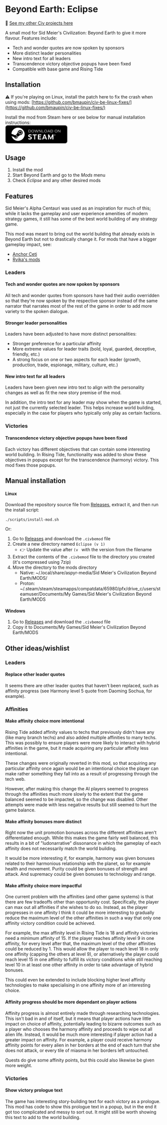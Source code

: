 # Beyond Earth: Eclipse

📌 [See my other Civ projects here](https://github.com/search?q=user%3Abmaupin+topic%3Acivilization&type=Repositories)

A small mod for Sid Meier's Civilization: Beyond Earth to give it more flavour. Features include:

- Tech and wonder quotes are now spoken by sponsors
- More distinct leader personalities
- New intro text for all leaders
- Transcendence victory objective popups have been fixed
- Compatible with base game and Rising Tide

## Installation

⚠️ If you're playing on Linux, install the patch here to fix the crash when using mods: [https://github.com/bmaupin/civ-be-linux-fixes/](https://github.com/bmaupin/civ-be-linux-fixes/)

Install the mod from Steam here or see below for manual installation instructions:<br>
<a href="https://steamcommunity.com/sharedfiles/filedetails/?id=3478662712">
<img src="assets/steam-store-badge.webp" alt="Available on Steam" width="200px">
</a>

## Usage

1. Install the mod
1. Start Beyond Earth and go to the _Mods_ menu
1. Check _Eclipse_ and any other desired mods

## Features

Sid Meier's Alpha Centauri was used as an inspiration for much of this; while it lacks the gameplay and user experience amenities of modern strategy games, it still has some of the best world building of any strategy game.

This mod was meant to bring out the world building that already exists in Beyond Earth but not to drastically change it. For mods that have a bigger gameplay impact, see:

- [Anchor Ceti](https://forums.civfanatics.com/threads/anchor-ceti-a-story-in-beyond-earth.664817/)
- [Ryika's mods](https://steamcommunity.com/id/ryika/myworkshopfiles/?appid=65980)

### Leaders

#### Tech and wonder quotes are now spoken by sponsors

All tech and wonder quotes from sponsors have had their audio overridden so that they're now spoken by the respective sponsor instead of the same narrator that narrates most of the rest of the game in order to add more variety to the spoken dialogue.

#### Stronger leader personalities

Leaders have been adjusted to have more distinct personalities:

- Stronger preference for a particular affinity
- More extreme values for leader traits (bold, loyal, guarded, deceptive, friendly, etc.)
- A strong focus on one or two aspects for each leader (growth, production, trade, espionage, military, culture, etc.)

#### New intro text for all leaders

Leaders have been given new intro text to align with the personality changes as well as fit the new story premise of the mod.

In addition, the intro text for any leader may show when the game is started, not just the currently selected leader. This helps increase world building, especially in the case for players who typically only play as certain factions.

### Victories

#### Transcendence victory objective popups have been fixed

Each victory has different objectives that can contain some interesting world building. In Rising Tide, functionality was added to show these objectives in popups except for the transcendence (harmony) victory. This mod fixes those popups.

## Manual installation

#### Linux

Download the repository source file from [Releases](https://github.com/bmaupin/beyond-earth-eclipse/releases), extract it, and then run the install script:

```
./scripts/install-mod.sh
```

Or:

1. Go to [Releases](https://github.com/bmaupin/beyond-earth-eclipse/releases) and download the `.civbemod` file
1. Create a new directory named `Eclipse (v 1)`
   - 👉 Update the value after `(v ` with the version from the filename
1. Extract the contents of the `.civbemod` file to the directory you created (it's compressed using 7zip)
1. Move the directory to the mods directory
   - Native: ~/.local/share/aspyr-media/Sid Meier's Civilization Beyond Earth/MODS/
   - Proton: ~/.steam/steam/steamapps/compatdata/65980/pfx/drive_c/users/steamuser/Documents/My Games/Sid Meier's Civilization Beyond Earth/MODS

#### Windows

1. Go to [Releases](https://github.com/bmaupin/beyond-earth-eclipse/releases) and download the `.civbemod` file
1. Copy it to Documents/My Games/Sid Meier's Civilization Beyond Earth/MODS

<!-- 🤷‍♂️

## Story

Darkness has fallen across the planet.

After the Great Mistake, Earth's leaders came together and put aside their petty differences in order to ensure humanity's survival. This new idealistic outlook persisted as the various sponsors sent groups of colonists across the starts to settle a new planet.

But something has changed. Has some kind of microscopic organism infected the population? Is it due to cosmic radiation or the subtle change in hue of their new star? Or have these brave new humans simply fallen into old habits and predjudices now that they have started to find a semblance of normality on this harsh alien planet?

Whatever the cause may be, it is clear that while some have held on to the same utopian ideals that boosted them from Earth to a new planet, for many more these ideals have been replaced with old tendencies of tribalism, selfishness, and suspicion.

Will humanity repeat the same failures that lead to the Great Mistake? Will they descend further into a dark distopia? Or will they rise above the new challenges they face?

Now is your time to help decide the fate of those who have left Earth and find themselves very far from home.

-->

## Other ideas/wishlist

### Leaders

#### Replace other leader quotes

It seems there are other leader quotes that haven't been replaced, such as affinity progress (see Harmony level 5 quote from Daoming Sochua, for example).

### Affinities

#### Make affinity choice more intentional

Rising Tide added affinity values to techs that previously didn't have any (like many branch techs) and also added multiple affinities to many techs. This was possibly to ensure players were more likely to interact with hybrid affinities in the game, but it made acquiring any particular affinity less intentional.

These changes were originally reverted in this mod, so that acquiring any particular affinity once again would be an intentional choice the player can make rather something they fall into as a result of progressing through the tech web.

However, after making this change the AI players seemed to progress through the affinities much more slowly to the extent that the game balanced seemed to be impacted, so the change was disabled. Other attempts were made with less negative results but still seemed to hurt the game balance.

#### Make affinity bonuses more distinct

Right now the unit promotion bonuses across the different affinities aren't differentiated enough. While this makes the game fairly well balanced, this results in a bit of "ludonarrative" dissonance in which the gameplay of each affinity does not necessarily match the world building.

It would be more interesting if, for example, harmony was given bonuses related to their harmonious relationship with the planet, so for example health and movement. Purity could be given bonuses of strength and attack. And supremacy could be given bonuses to technology and range.

#### Make affinity choice more impactful

One current problem with the affinities (and other game systems) is that there are few tradeoffs other than opportunity cost. Specifically, the player can max out all affinities if she wishes to do so. Instead, as the player progresses in one affinity I think it could be more interesting to gradually reduce the maximum level of the other affinities in such a way that only one affinity victory condition could be achieved.

For example, the max affinity level in Rising Tide is 18 and affinity victories need a minimum affinity of 15. If the player reaches affinity level 9 in one affinity, for every level after that, the maximum level of the other affinities could be reduced by 1. This would allow the player to reach level 18 in only one affinity (capping the others at level 9), or alternatively the player could reach level 15 in one affinity to fulfill its victory conditions while still reaching level 10 in at least one other affinity in order to take advantage of hybrid bonuses.

This could even be extended to include blocking higher level affinity technologies to make specialising in one affinity more of an interesting choice.

#### Affinity progress should be more dependant on player actions

Affinity progress is almost entirely made through researching technologies. This isn't bad in and of itself, but it means that player actions have little impact on choice of affinity, potentially leading to bizarre outcomes such as a player who chooses the harmony affinity and proceeds to wipe out all alien life. Instead, it would be much more interesting if player action had a greater impact on affinity. For example, a player could receive harmony affinity points for every alien in her borders at the end of each turn that she does not attack, or every tile of miasma in her borders left untouched.

Quests do give some affinity points, but this could also likewise be given more weight.

### Victories

#### Show victory prologue text

The game has interesting story-building text for each victory as a prologue. This mod has code to show this prologue text in a popup, but in the end it got too complicated and messy to sort out. It might still be worth showing this text to add to the world building.
